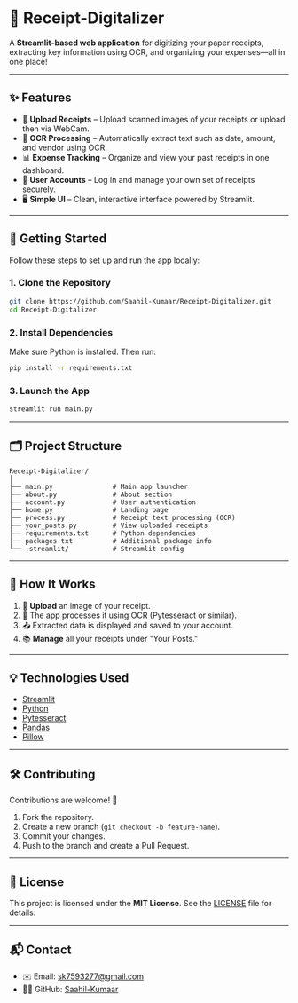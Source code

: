 # 🧾 Receipt-Digitalizer

A **Streamlit-based web application** for digitizing your paper receipts, extracting key information using OCR, and organizing your expenses—all in one place!

---

## ✨ Features

* 📸 **Upload Receipts** – Upload scanned images of your receipts or upload then via WebCam.
* 🤖 **OCR Processing** – Automatically extract text such as date, amount, and vendor using OCR.
* 📊 **Expense Tracking** – Organize and view your past receipts in one dashboard.
* 👤 **User Accounts** – Log in and manage your own set of receipts securely.
* 🖥️ **Simple UI** – Clean, interactive interface powered by Streamlit.

---

## 🚀 Getting Started

Follow these steps to set up and run the app locally:

### 1. Clone the Repository

```bash
git clone https://github.com/Saahil-Kumaar/Receipt-Digitalizer.git
cd Receipt-Digitalizer
```

### 2. Install Dependencies

Make sure Python is installed. Then run:

```bash
pip install -r requirements.txt
```

### 3. Launch the App

```bash
streamlit run main.py
```

---

## 🗂️ Project Structure

```
Receipt-Digitalizer/
│
├── main.py               # Main app launcher
├── about.py              # About section
├── account.py            # User authentication
├── home.py               # Landing page
├── process.py            # Receipt text processing (OCR)
├── your_posts.py         # View uploaded receipts
├── requirements.txt      # Python dependencies
├── packages.txt          # Additional package info
└── .streamlit/           # Streamlit config
```

---

## 📸 How It Works

1. 🧾 **Upload** an image of your receipt.
2. 🤖 The app processes it using OCR (Pytesseract or similar).
3. 📤 Extracted data is displayed and saved to your account.
4. 📚 **Manage** all your receipts under "Your Posts."

---

## 💡 Technologies Used

* [Streamlit](https://streamlit.io/)
* [Python](https://www.python.org/)
* [Pytesseract](https://pypi.org/project/pytesseract/)
* [Pandas](https://pandas.pydata.org/)
* [Pillow](https://python-pillow.org/)

---

## 🛠️ Contributing

Contributions are welcome! 🎉

1. Fork the repository.
2. Create a new branch (`git checkout -b feature-name`).
3. Commit your changes.
4. Push to the branch and create a Pull Request.

---

## 📜 License

This project is licensed under the **MIT License**. See the [LICENSE](LICENSE) file for details.

---

## 📬 Contact

* ✉️ Email: [sk7593277@gmail.com](mailto:sahill.kumaarr@gmail.com)
* 🧑‍💻 GitHub: [Saahil-Kumaar](https://github.com/Saahil-Kumaar)
